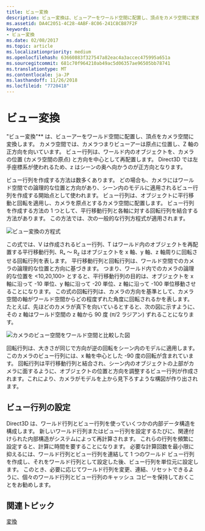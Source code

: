```yaml
---
title: ビュー変換
description: ビュー変換は、ビューアーをワールド空間に配置し、頂点をカメラ空間に変換します。
ms.assetid: DA4C2051-4C28-4ABF-8C06-241C8CB87F2F
keywords:
- ビュー変換
ms.date: 02/08/2017
ms.topic: article
ms.localizationpriority: medium
ms.openlocfilehash: 63660883f327547a82eac4a3accec475995a651a
ms.sourcegitcommit: 681c70f964210ab49ac5d06357ae96505bb78741
ms.translationtype: MT
ms.contentlocale: ja-JP
ms.lasthandoff: 11/26/2018
ms.locfileid: "7720418"
---
```

# <a name="view-transform"></a>ビュー変換


"ビュー変換"** は、ビューアーをワールド空間に配置し、頂点をカメラ空間に変換します。 カメラ空間では、カメラつまりビューアーは原点に位置し、Z 軸の正方向を向いています。 ビュー行列は、ワールド内のオブジェクトを、カメラの位置 (カメラ空間の原点) と方向を中心として再配置します。 Direct3D では左手座標系が使われるため、z はシーンの奥へ向かうのが正方向となります。

ビュー行列を作成する方法は数多くあります。 どの場合も、カメラにはワールド空間での論理的な位置と方向があり、シーン内のモデルに適用されるビュー行列を作成する開始点として使われます。 ビュー行列は、オブジェクトに平行移動と回転を適用し、カメラを原点とするカメラ空間に配置します。 ビュー行列を作成する方法の 1 つとして、平行移動行列と各軸に対する回転行列を結合する方法があります。 この方法では、次の一般的な行列方程式が適用されます。

![ビュー変換の方程式](images/viewtran.png)

この式では、V は作成されるビュー行列、T はワールド内のオブジェクトを再配置する平行移動行列、Rₓ ～ R<sub>z</sub> はオブジェクトを x 軸、y 軸、z 軸周りに回転させる回転行列を表します。 平行移動行列と回転行列は、ワールド空間でのカメラの論理的な位置と方向に基づきます。 つまり、ワールド内でのカメラの論理的な位置を &lt;10,20,100&gt; とすると、平行移動行列の目的は、オブジェクトを x 軸に沿って -10 単位、y 軸に沿って -20 単位、z 軸に沿って -100 単位移動させることになります。 この式の回転行列は、カメラの方向を基準として、カメラ空間の軸がワールド空間からどの程度ずれた角度に回転されるかを表します。 たとえば、先ほどのカメラが真下を向いているとすると、次の図に示すように、その z 軸はワールド空間の z 軸から 90 度 (π/2 ラジアン) ずれることになります。

![カメラのビュー空間をワールド空間と比較した図](images/camtop.png)

回転行列は、大きさが同じで方向が逆の回転をシーン内のモデルに適用します。 このカメラのビュー行列には、x 軸を中心とした -90 度の回転が含まれています。 回転行列は平行移動行列と結合され、シーン内のオブジェクトの上部がカメラに面するように、オブジェクトの位置と方向を調整するビュー行列が作成されます。これにより、カメラがモデルを上から見下ろすような構図が作り出されます。

## <a name="span-idsettingupaviewmatrixspanspan-idsettingupaviewmatrixspanspan-idsettingupaviewmatrixspansetting-up-a-view-matrix"></a><span id="Setting_Up_a_View_Matrix"></span><span id="setting_up_a_view_matrix"></span><span id="SETTING_UP_A_VIEW_MATRIX"></span>ビュー行列の設定


Direct3D は、ワールド行列とビュー行列を使っていくつかの内部データ構造を構成します。 新しいワールド行列またはビュー行列を設定するたびに、関連付けられた内部構造がシステムによって再計算されます。 これらの行列を頻繁に設定すると、計算に時間を要することになります。 必要な計算回数を最小限に抑えるには、ワールド行列とビュー行列を連結して 1 つのワールド ビュー行列を作成し、それをワールド行列として設定した後、ビュー行列を単位元に設定します。 このとき、必要に応じてワールド行列を変更、連結、リセットできるように、個々のワールド行列とビュー行列のキャッシュ コピーを保持しておくことをお勧めします。

## <a name="span-idrelated-topicsspanrelated-topics"></a><span id="related-topics"></span>関連トピック


[変換](transforms.md)

 

 




